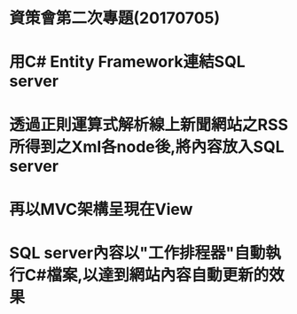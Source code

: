 # 資策會第二次專題(20170705)

# 用C# Entity Framework連結SQL server 

# 透過正則運算式解析線上新聞網站之RSS所得到之Xml各node後,將內容放入SQL server 

# 再以MVC架構呈現在View 

# SQL server內容以"工作排程器"自動執行C#檔案,以達到網站內容自動更新的效果


